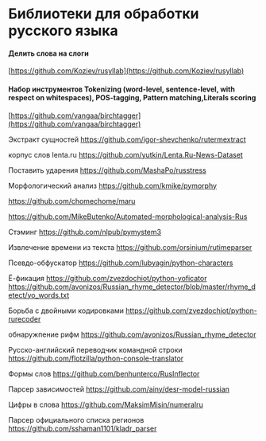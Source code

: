 # Библиотеки для обработки русского языка

#### Делить слова на слоги
[https://github.com/Koziev/rusyllab](https://github.com/Koziev/rusyllab)


#### Набор инструментов Tokenizing (word-level, sentence-level, with respect on whitespaces), POS-tagging, Pattern matching,Literals scoring
[https://github.com/vangaa/birchtagger](https://github.com/vangaa/birchtagger)

Экстракт сущностей
https://github.com/igor-shevchenko/rutermextract

корпус слов lenta.ru
https://github.com/yutkin/Lenta.Ru-News-Dataset

Поставить ударения
https://github.com/MashaPo/russtress

Морфологический анализ
https://github.com/kmike/pymorphy

https://github.com/chomechome/maru

https://github.com/MikeButenko/Automated-morphological-analysis-Rus

Стэминг
https://github.com/nlpub/pymystem3

Извлечение времени из текста
https://github.com/orsinium/rutimeparser

Псевдо-обфускатор
https://github.com/lubyagin/python-characters

Ё-фикация
https://github.com/zvezdochiot/python-yoficator
https://github.com/avonizos/Russian_rhyme_detector/blob/master/rhyme_detect/yo_words.txt

Борьба с двойными кодировками
https://github.com/zvezdochiot/python-rurecoder

обнаружпение рифм
https://github.com/avonizos/Russian_rhyme_detector

Русско-английский переводчик командной строки
https://github.com/flotzilla/python-console-translator

Формы слов
https://github.com/benhunterco/RusInflector

Парсер зависимостей
https://github.com/ainy/desr-model-russian

Цифры в слова
https://github.com/MaksimMisin/numeralru

Парсер официального списка регионов
https://github.com/sshaman1101/kladr_parser







